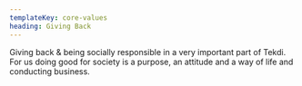 ```yaml
---
templateKey: core-values
heading: Giving Back
---
```


Giving back & being socially responsible in a very important part of Tekdi. For us doing good for society is a purpose, an attitude and a way of life and conducting business. 
